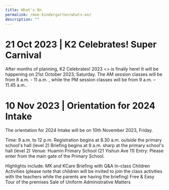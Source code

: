 ```yaml
---
title: What's On
permalink: /moe-kindergarten/whats-on/
description: ""
---
```

# 21 Oct 2023  |  K2 Celebrates! Super Carnival

After months of planning, K2 Celebrates! 2023 &lt;&gt; is finally here! It will be happening on 21st October 2023, Saturday. The AM session classes will be from 8 a.m. - 11 a.m. , while the PM session classes will be from 9 a.m. – 11.45 a.m..

# 10 Nov 2023  |  Orientation for 2024 Intake

The orientation for 2024 Intake will be on 10th November 2023, Friday.

Time: 9 a.m. to 12 p.m.
Registration begins at 8.30 a.m. outside the primary school's hall (level 2)
Briefing begins at 9 a.m. sharp at the primary school's hall (level 2)
Venue: Huamin Primary School (21 Yishun Ave 11)
Entry: Please enter from the main gate of the Primary School.

Highlights include:
MK and KCare Briefing with Q&amp;A
In-class Children Activities (please note that children will be invited to join the class activities with the teachers while the parents are having the briefing)
Free &amp; Easy Tour of the premises
Sale of Uniform
Administrative Matters